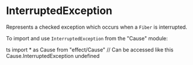 # InterruptedException

Represents a checked exception which occurs when a `Fiber` is interrupted.

To import and use `InterruptedException` from the "Cause" module:

ts
import \* as Cause from "effect/Cause"
// Can be accessed like this
Cause.InterruptedException
undefined
